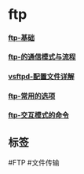 
# ftp

#### [ftp-基础](../network/ftp-基础.md)

#### [ftp-的通信模式与流程](../network/ftp-的通信模式与流程.md)

#### [vsftpd-配置文件详解](../network/vsftpd-配置文件详解.md)

#### [ftp-常用的选项](../network/ftp-的使用.md)

#### [ftp-交互模式的命令](../network/ftp-交互模式的命令.md)



## 标签

#FTP #文件传输









